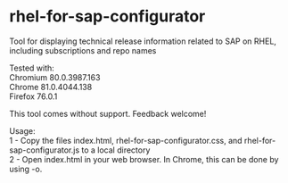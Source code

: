 # rhel-for-sap-configurator
Tool for displaying technical release information related to SAP on RHEL, including subscriptions and repo names

<p>
Tested with:<br>
Chromium 80.0.3987.163<br>
Chrome 81.0.4044.138<br>
Firefox 76.0.1<br>
</p>

<p>This tool comes without support. Feedback welcome!</p>

Usage:<br>
1 - Copy the files index.html, rhel-for-sap-configurator.css, and rhel-for-sap-configurator.js to a local directory<br>
2 - Open index.html in your web browser. In Chrome, this can be done by using <ctrl>-o.
